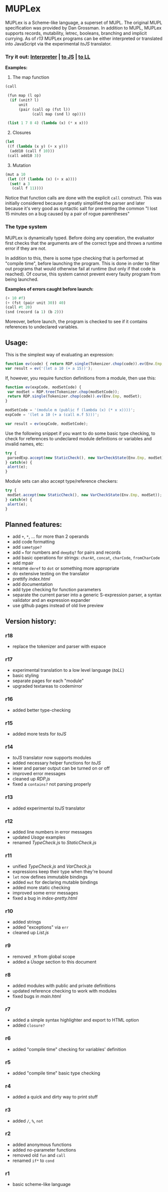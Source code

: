 MUPLex
======

MUPLex is a Scheme-like language, a superset of MUPL. The original MUPL specification was provided by Dan Grossman.
In addition to MUPL, MUPLex supports records, mutability, letrec, booleans, branching and implicit currying.
As of *r13* MUPLex programs can be either interpreted or translated into JavaScript via the experimental *toJS* translator.

### Try it out: [Interpreter](http://adrianton3.github.io/mupl-ex/demo/main) | [to JS](http://adrianton3.github.io/mupl-ex/demo/to-js) | [to LL](http://adrianton3.github.io/mupl-ex/demo/to-ll)

**Examples:**

1. The map function

```scheme
(call

 (fun map (l op)
  (if (unit? l)
      unit
      (pair (call op (fst l))
            (call map (snd l) op))))

 (list 1 7 8 4) (lambda (x) (* x x)))
```

2. Closures

```scheme
(let
 ((f (lambda (x y) (+ x y)))
  (add10 (call f 10)))
 (call add10 3))
```

3. Mutation

```scheme
(mut a 10
 (let ((f (lambda (x) (+ x a))))
  (set! a 3
   (call f 11))))
```

Notice that function calls are done with the explicit `call` construct.
This was initially considered because it greatly simplified the parser and later because
it's very good as syntactic salt for preventing the common "I lost 15 minutes on a bug caused by a pair of rogue parentheses"


### The type system
MUPLex is dynamically typed. Before doing any operation, the evaluator first checks that the arguments
are of the correct type and throws a runtime error if they are not.

In addition to this, there is some type checking that is performed at "compile time", before launching the program.
This is done in order to filter out programs that would otherwise fail at runtime (but only if that code is reached).
Of course, this system cannot prevent every faulty program from being launched.

**Examples of errors caught before launch:**

```scheme
(+ 10 #f)
(+ (fst (pair unit 30)) 40)
(call #t 20)
(snd (record (a 1) (b 2)))
```

Moreover, before launch, the program is checked to see if it contains references to undeclared variables.

Usage:
------

This is the simplest way of evaluating an expression:

```js
function ev(code) { return RDP.single(Tokenizer.chop(code)).ev(Env.Emp, ModuleSet.getEmp()); }
var result = ev('(let a 10 (+ a 15))');
```

If, however, you require function definitions from a module, then use this:

```js
function ev(expCode, modSetCode) {
 var modSet = RDP.tree(Tokenizer.chop(modSetCode));
 return RDP.single(Tokenizer.chop(code)).ev(Env.Emp, modSet);
}

modSetCode = '(module m (public f (lambda (x) (* x x))))';
expCode = '(let a 10 (+ a (call m.f 5)))';

var result = ev(expCode, modSetCode);
```

Use the following snippet if you want to do some basic type checking, to check for references to
undeclared module definitions or variables and invalid names, etc:

```js
try {
 parsedExp.accept(new StaticCheck(), new VarCheckState(Env.Emp, modSet));
} catch(e) {
 alert(e);
}
```

Module sets can also accept type/reference checkers:

```js
try {
 modSet.accept(new StaticCheck(), new VarCheckState(Env.Emp, modSet));
} catch(e) {
 alert(e);
}
```

Planned features:
-----------------

* add `+`, `*`, ... for more than 2 operands
* add code formatting
* add `sametype?`
* add `=` for numbers and `deepEq?` for pairs and records
* add basic operations for strings: `charAt`, `concat`, `charCode`, `fromCharCode`
* add mpair
* rename `deref` to `dot` or something more appropriate
* do extensive testing on the translator
* prettify *index.html*
* add documentation
* add type checking for function parameters
* separate the current parser into a generic S-expression parser, a syntax validator and an expression expander
* use github pages instead of old live preview

Version history:
----------------

### r18

* replace the tokenizer and parser with espace

### r17

* experimental translation to a low level language (*toLL*)
* basic styling
* separate pages for each "module"
* upgraded textareas to codemirror

### r16

* added better type-checking

### r15

* added more tests for *toJS*

### r14

* *toJS* translator now supports modules
* added necessary helper functions for *toJS*
* lexer and parser output can be turned on or off
* improved error messages
* cleaned up *RDP.js*
* fixed a `contains?` not parsing properly

### r13

* added experimental *toJS* translator

### r12

* added line numbers in error messages
* updated *Usage* examples
* renamed *TypeCheck.js* to *StaticCheck.js*

### r11

* unified *TypeCheck.js* and *VarCheck.js*
* expressions keep their type when they're bound
* `let` now defines immutable bindings
* added `mut` for declaring mutable bindings
* added more static checking
* improved some error messages
* fixed a bug in *index-pretty.html*

### r10

* added strings
* added "exceptions" via `err`
* cleaned up *List.js*

### r9

* removed `_M` from global scope
* added a *Usage* section to this document

### r8

* added modules with public and private definitions
* updated reference checking to work with modules
* fixed bugs in *main.html*

### r7

* added a simple syntax highlighter and export to HTML option
* added `closure?`

### r6

* added "compile time" checking for variables' definition

### r5

* added "compile time" basic type checking

### r4

* added a quick and dirty way to print stuff

### r3

* added `/`, `%`, `not`

### r2

* added anonymous functions
* added no-parameter functions
* removed old `fun` and `call`
* renamed `if*` to `cond`

### r1

* basic scheme-like language
